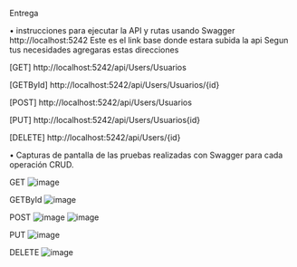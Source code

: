 Entrega

• instrucciones para ejecutar la API y rutas usando Swagger
http://localhost:5242
Este es el link base donde estara subida la api
Segun tus necesidades agregaras estas direcciones

[GET] http://localhost:5242/api/Users/Usuarios

[GETById] http://localhost:5242/api/Users/Usuarios/{id}

[POST] http://localhost:5242/api/Users/Usuarios

[PUT] http://localhost:5242/api/Users/Usuarios{id}

[DELETE] http://localhost:5242/api/Users/{id}


• Capturas de pantalla de las pruebas realizadas con Swagger para cada operación CRUD.

GET
![image](https://github.com/user-attachments/assets/36f1976c-a50c-4c13-8e86-4100d669798e)

GETById
![image](https://github.com/user-attachments/assets/1028a0b8-94a5-4e1c-92f6-cbc6e8ac2a0a)

POST
![image](https://github.com/user-attachments/assets/ba78aff8-7aae-4105-b65c-4ba4634558ef)
![image](https://github.com/user-attachments/assets/c2bdf566-b85e-4aee-af4e-e1cf3dbbda4c)

PUT
![image](https://github.com/user-attachments/assets/ade2812e-974c-4109-a2d3-ff932142a678)

DELETE
![image](https://github.com/user-attachments/assets/c9a8f27d-6982-4026-91b3-f480767372d6)







